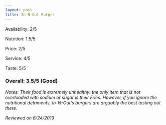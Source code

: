 ```yaml
---
layout: post
title: In-N-Out Burger
---
```


Availability: 2/5

Nutrition: 1.5/5

Price: 2/5

Service: 4/5

Taste: 5/5

### Overall: 3.5/5 (Good)

*Notes: Their food is extremely unhealthy: the only item that is not overloaded with sodium or sugar is their Fries. However, if you ignore
the nutritional detriments, In-N-Out's burgers are arguably the best tasting out there.*

*Reviewed on 6/24/2019*
